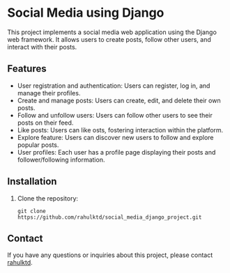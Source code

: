 # Social Media using Django

This project implements a social media web application using the Django web framework. It allows users to create posts, follow other users, and interact with their posts.

## Features

- User registration and authentication: Users can register, log in, and manage their profiles.
- Create and manage posts: Users can create, edit, and delete their own posts.
- Follow and unfollow users: Users can follow other users to see their posts on their feed.
- Like posts: Users can like osts, fostering interaction within the platform.
- Explore feature: Users can discover new users to follow and explore popular posts.
- User profiles: Each user has a profile page displaying their posts and follower/following information.

## Installation

1. Clone the repository:

   ```shell
   git clone https://github.com/rahulktd/social_media_django_project.git

## Contact

If you have any questions or inquiries about this project, please contact [rahulktd](https://github.com/rahulktd/).
